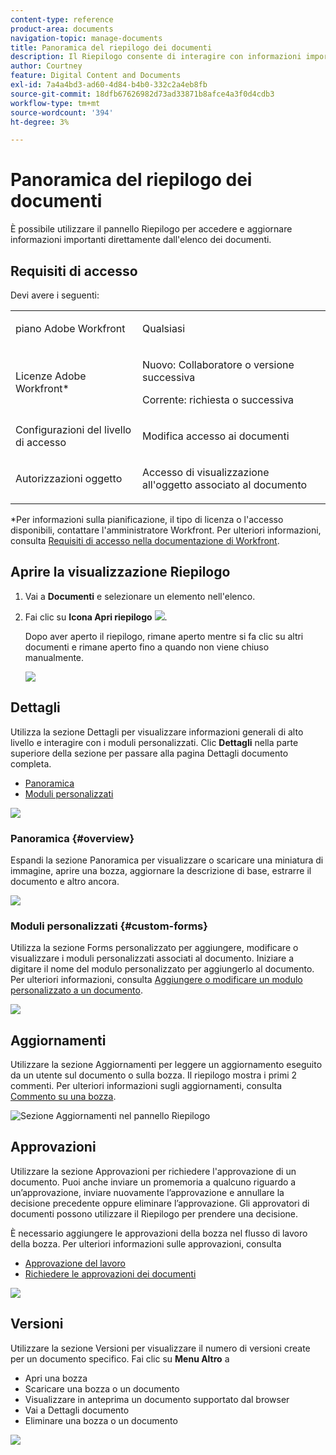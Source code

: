 ```yaml
---
content-type: reference
product-area: documents
navigation-topic: manage-documents
title: Panoramica del riepilogo dei documenti
description: Il Riepilogo consente di interagire con informazioni importanti direttamente dall'elenco dei documenti.
author: Courtney
feature: Digital Content and Documents
exl-id: 7a4a4bd3-ad60-4d84-b4b0-332c2a4eb8fb
source-git-commit: 18dfb67626982d73ad33871b8afce4a3f0d4cdb3
workflow-type: tm+mt
source-wordcount: '394'
ht-degree: 3%

---
```


# Panoramica del riepilogo dei documenti

<!--Audited: April, 2024-->

È possibile utilizzare il pannello Riepilogo per accedere e aggiornare informazioni importanti direttamente dall&#39;elenco dei documenti.

## Requisiti di accesso

Devi avere i seguenti:

<table style="table-layout:auto"> 
 <col> 
 </col> 
 <col> 
 </col> 
 <tbody> 
  <tr> 
   <td role="rowheader">piano Adobe Workfront</td> 
   <td> <p> Qualsiasi</p> </td> 
  </tr> 
  <tr> 
   <td role="rowheader">Licenze Adobe Workfront*</td> 
   <td> <p>Nuovo: Collaboratore o versione successiva</p> 
   <p>Corrente: richiesta o successiva</p>
   </td> 
  </tr> 
  <tr data-mc-conditions=""> 
   <td role="rowheader">Configurazioni del livello di accesso</td> 
   <td> <p>Modifica accesso ai documenti</p>  </td> 
  </tr> 
  <tr data-mc-conditions=""> 
   <td role="rowheader">Autorizzazioni oggetto</td> 
   <td> <p>Accesso di visualizzazione all'oggetto associato al documento</p> </td> 
  </tr> 
 </tbody> 
</table>

*Per informazioni sulla pianificazione, il tipo di licenza o l&#39;accesso disponibili, contattare l&#39;amministratore Workfront. Per ulteriori informazioni, consulta [Requisiti di accesso nella documentazione di Workfront](/help/quicksilver/administration-and-setup/add-users/access-levels-and-object-permissions/access-level-requirements-in-documentation.md).

## Aprire la visualizzazione Riepilogo

1. Vai a **Documenti** e selezionare un elemento nell&#39;elenco.
1. Fai clic su **Icona Apri riepilogo** ![](assets/qs-summary-in-new-toolbar-small.png).

   Dopo aver aperto il riepilogo, rimane aperto mentre si fa clic su altri documenti e rimane aperto fino a quando non viene chiuso manualmente.

   ![](assets/summary-details-350x585.png)

## Dettagli

Utilizza la sezione Dettagli per visualizzare informazioni generali di alto livello e interagire con i moduli personalizzati. Clic **Dettagli** nella parte superiore della sezione per passare alla pagina Dettagli documento completa.

* [Panoramica](#overview)
* [Moduli personalizzati](#custom-forms)

![](assets/copy-of-doc-summary-details-section-350x404.png)

### Panoramica {#overview}

Espandi la sezione Panoramica per visualizzare o scaricare una miniatura di immagine, aprire una bozza, aggiornare la descrizione di base, estrarre il documento e altro ancora.

![](assets/copy-of-doc-summary-with-overview-350x560.png)

### Moduli personalizzati {#custom-forms}

Utilizza la sezione Forms personalizzato per aggiungere, modificare o visualizzare i moduli personalizzati associati al documento. Iniziare a digitare il nome del modulo personalizzato per aggiungerlo al documento. Per ulteriori informazioni, consulta [Aggiungere o modificare un modulo personalizzato a un documento](../../documents/managing-documents/add-custom-form-documents.md).

![](assets/add-custom-form-doc-summary-350x265.png)

## Aggiornamenti

Utilizzare la sezione Aggiornamenti per leggere un aggiornamento eseguito da un utente sul documento o sulla bozza. Il riepilogo mostra i primi 2 commenti. Per ulteriori informazioni sugli aggiornamenti, consulta [Commento su una bozza](../../review-and-approve-work/proofing/reviewing-proofs-within-workfront/comment-on-a-proof/comment-on-proof.md).

![Sezione Aggiornamenti nel pannello Riepilogo](assets/summary-updates-section-new-comments.png)

## Approvazioni

Utilizzare la sezione Approvazioni per richiedere l&#39;approvazione di un documento. Puoi anche inviare un promemoria a qualcuno riguardo a un’approvazione, inviare nuovamente l’approvazione e annullare la decisione precedente oppure eliminare l’approvazione. Gli approvatori di documenti possono utilizzare il Riepilogo per prendere una decisione.

È necessario aggiungere le approvazioni della bozza nel flusso di lavoro della bozza. Per ulteriori informazioni sulle approvazioni, consulta

* [Approvazione del lavoro](../../review-and-approve-work/manage-approvals/approving-work.md)
* [Richiedere le approvazioni dei documenti](../../review-and-approve-work/manage-approvals/request-document-approvals.md)

![](assets/summary-upddates,-approvals,-versions,-custom-forms-350x415.png)

## Versioni

Utilizzare la sezione Versioni per visualizzare il numero di versioni create per un documento specifico. Fai clic su **Menu Altro** a

* Apri una bozza
* Scaricare una bozza o un documento
* Visualizzare in anteprima un documento supportato dal browser
* Vai a Dettagli documento
* Eliminare una bozza o un documento

![](assets/summary-upddates,-approvals,-versions,-custom-forms-350x415.png)
